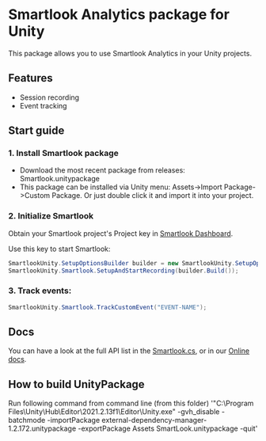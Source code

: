 # Smartlook Analytics package for Unity

This package allows you to use Smartlook Analytics in your Unity projects.

## Features

* Session recording
* Event tracking

## Start guide

### 1. Install Smartlook package

* Download the most recent package from releases: Smartlook.unitypackage
* This package can be installed via Unity menu: Assets->Import Package->Custom Package. Or just double click it and import it into your project.

### 2. Initialize Smartlook

Obtain your Smartlook project's Project key in [Smartlook Dashboard](https://app.smartlook.com).

Use this key to start Smartlook:

```csharp
SmartlookUnity.SetupOptionsBuilder builder = new SmartlookUnity.SetupOptionsBuilder("YOUR-SMARTLOOK-PROJECT-KEY");
SmartlookUnity.Smartlook.SetupAndStartRecording(builder.Build());
```

### 3. Track events:

```csharp
SmartlookUnity.Smartlook.TrackCustomEvent("EVENT-NAME");
```

## Docs

You can have a look at the full API list in the [Smartlook.cs](Assets/Smartlook/SmartlookAnalytics/Scripts/Smartlook.cs), or in our [Online docs](https://mobile.developer.smartlook.com/v1.0/reference/unity-sdk-installation).

## How to build UnityPackage

 Run following command from command line (from this folder)
'"C:\Program Files\Unity\Hub\Editor\2021.2.13f1\Editor\Unity.exe" -gvh_disable -batchmode -importPackage external-dependency-manager-1.2.172.unitypackage -exportPackage Assets SmartLook.unitypackage -quit'
